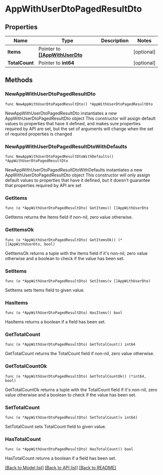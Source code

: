 # AppWithUserDtoPagedResultDto

## Properties

Name | Type | Description | Notes
------------ | ------------- | ------------- | -------------
**Items** | Pointer to [**[]AppWithUserDto**](AppWithUserDto.md) |  | [optional] 
**TotalCount** | Pointer to **int64** |  | [optional] 

## Methods

### NewAppWithUserDtoPagedResultDto

`func NewAppWithUserDtoPagedResultDto() *AppWithUserDtoPagedResultDto`

NewAppWithUserDtoPagedResultDto instantiates a new AppWithUserDtoPagedResultDto object
This constructor will assign default values to properties that have it defined,
and makes sure properties required by API are set, but the set of arguments
will change when the set of required properties is changed

### NewAppWithUserDtoPagedResultDtoWithDefaults

`func NewAppWithUserDtoPagedResultDtoWithDefaults() *AppWithUserDtoPagedResultDto`

NewAppWithUserDtoPagedResultDtoWithDefaults instantiates a new AppWithUserDtoPagedResultDto object
This constructor will only assign default values to properties that have it defined,
but it doesn't guarantee that properties required by API are set

### GetItems

`func (o *AppWithUserDtoPagedResultDto) GetItems() []AppWithUserDto`

GetItems returns the Items field if non-nil, zero value otherwise.

### GetItemsOk

`func (o *AppWithUserDtoPagedResultDto) GetItemsOk() (*[]AppWithUserDto, bool)`

GetItemsOk returns a tuple with the Items field if it's non-nil, zero value otherwise
and a boolean to check if the value has been set.

### SetItems

`func (o *AppWithUserDtoPagedResultDto) SetItems(v []AppWithUserDto)`

SetItems sets Items field to given value.

### HasItems

`func (o *AppWithUserDtoPagedResultDto) HasItems() bool`

HasItems returns a boolean if a field has been set.

### GetTotalCount

`func (o *AppWithUserDtoPagedResultDto) GetTotalCount() int64`

GetTotalCount returns the TotalCount field if non-nil, zero value otherwise.

### GetTotalCountOk

`func (o *AppWithUserDtoPagedResultDto) GetTotalCountOk() (*int64, bool)`

GetTotalCountOk returns a tuple with the TotalCount field if it's non-nil, zero value otherwise
and a boolean to check if the value has been set.

### SetTotalCount

`func (o *AppWithUserDtoPagedResultDto) SetTotalCount(v int64)`

SetTotalCount sets TotalCount field to given value.

### HasTotalCount

`func (o *AppWithUserDtoPagedResultDto) HasTotalCount() bool`

HasTotalCount returns a boolean if a field has been set.


[[Back to Model list]](../README.md#documentation-for-models) [[Back to API list]](../README.md#documentation-for-api-endpoints) [[Back to README]](../README.md)


